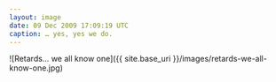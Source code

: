 ```yaml
---
layout: image
date: 09 Dec 2009 17:09:19 UTC
caption: … yes, yes we do.
---
```


![Retards… we all know one]({{ site.base_uri }}/images/retards-we-all-know-one.jpg)
